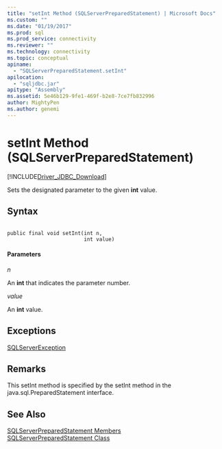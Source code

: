 ```yaml
---
title: "setInt Method (SQLServerPreparedStatement) | Microsoft Docs"
ms.custom: ""
ms.date: "01/19/2017"
ms.prod: sql
ms.prod_service: connectivity
ms.reviewer: ""
ms.technology: connectivity
ms.topic: conceptual
apiname: 
  - "SQLServerPreparedStatement.setInt"
apilocation: 
  - "sqljdbc.jar"
apitype: "Assembly"
ms.assetid: 5e46b129-9fe1-469f-b2e8-7ce7fb832996
author: MightyPen
ms.author: genemi
---
```

# setInt Method (SQLServerPreparedStatement)
[!INCLUDE[Driver_JDBC_Download](../../../includes/driver_jdbc_download.md)]

  Sets the designated parameter to the given **int** value.  
  
## Syntax  
  
```  
  
public final void setInt(int n,  
                         int value)  
```  
  
#### Parameters  
 *n*  
  
 An **int** that indicates the parameter number.  
  
 *value*  
  
 An **int** value.  
  
## Exceptions  
 [SQLServerException](../../../connect/jdbc/reference/sqlserverexception-class.md)  
  
## Remarks  
 This setInt method is specified by the setInt method in the java.sql.PreparedStatement interface.  
  
## See Also  
 [SQLServerPreparedStatement Members](../../../connect/jdbc/reference/sqlserverpreparedstatement-members.md)   
 [SQLServerPreparedStatement Class](../../../connect/jdbc/reference/sqlserverpreparedstatement-class.md)  
  
  
